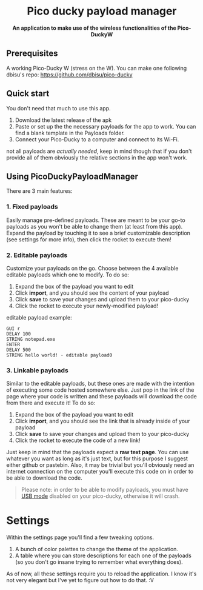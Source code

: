 <h1 align="center">Pico ducky payload manager</h1>

<div align="center">
  <strong>An application to make use of the wireless functionalities of the Pico-DuckyW</strong>
</div>

## Prerequisites

A working Pico-Ducky W (stress on the W).
You can make one following dbisu's repo: https://github.com/dbisu/pico-ducky
## Quick start
You don't need that much to use this app.
1. Download the latest release of the apk
2. Paste or set up the the necessary payloads for the app to work. You can find a blank template in the Payloads folder.
3. Connect your Pico-Ducky to a computer and connect to its Wi-Fi.

not all payloads are *actually needed*, keep in mind though that if you don't provide all of them obviously the relative sections in the app won't work.


## Using PicoDuckyPayloadManager

There are 3 main features:

### 1. Fixed payloads

Easily manage pre-defined payloads. These are meant to be your go-to payloads as you won't be able to change them (at least from this app).
Expand the payload by touching it to see a brief customizable description (see settings for more info), then click the rocket to execute them!

### 2. Editable payloads

Customize your payloads on the go. Choose between the 4 available editable payloads which one to modify. 
To do so:

1. Expand the box of the payload you want to edit
2. Click **import**, and you should see the content of your payload
3. Click **save** to save your changes and upload them to your pico-ducky
4. Click the rocket to execute your newly-modified payload!

editable payload example:
```
GUI r
DELAY 100
STRING notepad.exe
ENTER
DELAY 500
STRING hello world! - editable payload0
```
### 3. Linkable payloads

Similar to the editable payloads, but these ones are made with the intention of executing some code hosted somewhere else. 
Just pop in the link of the page where your code is written and these payloads will download the code from there and execute it! 
To do so:
1. Expand the box of the payload you want to edit
2. Click **import**, and you should see the link that is already inside of your payload
3. Click **save** to save your changes and upload them to your pico-ducky
4. Click the rocket to execute the code of a new link!

Just keep in mind that the payloads expect a **raw text page**. You can use whatever you want as long as it's just text, but for this purpose I suggest either github or pastebin.
Also, it may be trivial but you'll obviously need an internet connection on the computer you'll execute this code on in order to be able to download the code.

>Please note: in order to be able to modify payloads, you must have [USB mode](https://github.com/dbisu/pico-ducky?tab=readme-ov-file#usb-enabledisable-mode) disabled on your pico-ducky, otherwise it will crash.

# Settings
Within the settings page you'll find a few tweaking options.
1. A bunch of color palettes to change the theme of the application.
2. A table where you can store descriptions for each one of the payloads (so you don't go insane trying to remember what everything does).

As of now, all these settings require you to reload the application.
I know it's not very elegant but I've yet to figure out how to do that. :V
